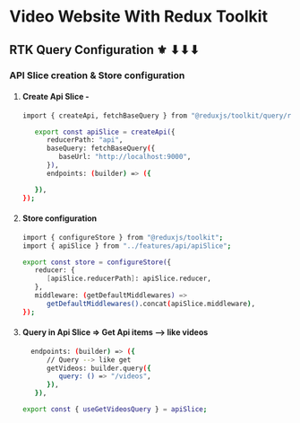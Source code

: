 # Video Website With Redux Toolkit

## RTK Query Configuration ⚜ ⬇⬇⬇

### API Slice creation & Store configuration

1. #### Create Api Slice -

   ```sh
   import { createApi, fetchBaseQuery } from "@reduxjs/toolkit/query/react";

      export const apiSlice = createApi({
         reducerPath: "api",
         baseQuery: fetchBaseQuery({
            baseUrl: "http://localhost:9000",
         }),
         endpoints: (builder) => ({

      }),
   });

   ```

2. #### Store configuration

   ```sh
   import { configureStore } from "@reduxjs/toolkit";
   import { apiSlice } from "../features/api/apiSlice";

   export const store = configureStore({
      reducer: {
         [apiSlice.reducerPath]: apiSlice.reducer,
      },
      middleware: (getDefaultMiddlewares) =>
         getDefaultMiddlewares().concat(apiSlice.middleware),
   });

   ```

3. #### Query in Api Slice => Get Api items --> like videos

   ```sh
     endpoints: (builder) => ({
         // Query --> like get
         getVideos: builder.query({
            query: () => "/videos",
         }),
      }),

   export const { useGetVideosQuery } = apiSlice;

   ```
